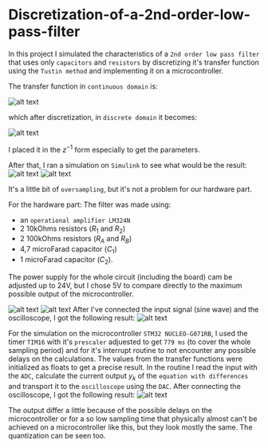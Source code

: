 # Discretization-of-a-2nd-order-low-pass-filter

In this project I simulated the characteristics of a `2nd order low pass filter` that uses only `capacitors` and `resistors` by discretizing it's transfer function using the `Tustin method` and implementing it on a microcontroller.

The transfer function in `continuous domain` is:

![alt text](https://github.com/alexOlaru0131/Discretization-of-a-2nd-order-low-pass-filter-using-STM32/blob/main/Photos/H_FTJ.png)

which after discretization, in `discrete domain` it becomes:

![alt text](https://github.com/alexOlaru0131/Discretization-of-a-2nd-order-low-pass-filter-using-STM32/blob/main/Photos/H_FTJ_t.png)

I placed it in the $z^{-1}$ form especially to get the parameters.

After that, I ran a simulation on `Simulink` to see what would be the result:
![alt text](https://github.com/alexOlaru0131/Discretization-of-a-2nd-order-low-pass-filter-using-STM32/blob/main/Photos/Simulink.png)
![alt text](https://github.com/alexOlaru0131/Discretization-of-a-2nd-order-low-pass-filter-using-STM32/blob/main/Photos/plot_Simulink.png)

It's a little bit of `oversampling`, but it's not a problem for our hardware part.

For the hardware part:
The filter was made using: 
- an `operational amplifier LM324N`
- 2 10kOhms resistors ($R_1$ and $R_2$)
- 2 100kOhms resistors ($R_A$ and $R_B$)
- 4,7 microFarad capacitor ($C_1$)
- 1 microFarad capacitor ($C_2$).

The power supply for the whole circuit (including the board) cam be adjusted up to 24V, but I chose 5V to compare directly to the maximum possible output of the microcontroller.

![alt text](https://github.com/alexOlaru0131/Discretization-of-a-2nd-order-low-pass-filter-using-STM32/blob/main/Photos/byytP.png)
![alt text](https://github.com/alexOlaru0131/Discretization-of-a-2nd-order-low-pass-filter-using-STM32/blob/main/Photos/Filter.jpg)
After I've connected the input signal (sine wave) and the oscilloscope, I got the following result:
![alt text](https://github.com/alexOlaru0131/Discretization-of-a-2nd-order-low-pass-filter-using-STM32/blob/main/Photos/Filter_output.jpg)

For the simulation on the microcontroller `STM32 NUCLEO-G071RB`, I used the timer `TIM16` with it's `prescaler` adjuested to get `779 ms` (to cover the whole sampling period) and for it's interrupt routine to not encounter any possible delays on the calculations. The values from the transfer functions were initialized as floats to get a precise result. In the routine I read the input with the `ADC`, calculate the current output $y_k$ of the `equation with differences` and transport it to the `oscilloscope` using the `DAC`. After connecting the oscilloscope, I got the following result:
![alt text](https://github.com/alexOlaru0131/Discretization-of-a-2nd-order-low-pass-filter-using-STM32/blob/main/Photos/STM_output.jpg)

The output differ a little because of the possible delays on the microcontroller or for a so low sampling time that physically almost can't be achieved on a microcontroller like this, but they look mostly the same. The quantization can be seen too.
